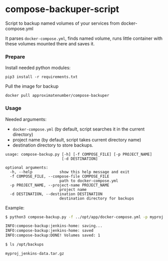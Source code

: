 # compose-backuper-script

Script to backup named volumes of your services from docker-compose.yml

It parses `docker-compose.yml`, finds named volume, runs little container with these volumes mounted there and saves it.

### Prepare

Install needed python modules:

`pip3 install -r requirements.txt`

Pull the image for backup

`docker pull approximatenumber/compose-backuper`

### Usage

Needed arguments:

- `docker-compose.yml` (by default, script searches it in the current directory)
- project name (by default, script takes current directory name)
- destination directory to store backups.

```
usage: compose-backup.py [-h] [-f COMPOSE_FILE] [-p PROJECT_NAME]
                         [-d DESTINATION]

optional arguments:
  -h, --help            show this help message and exit
  -f COMPOSE_FILE, --compose-file COMPOSE_FILE
                        path to docker-compose.yml
  -p PROJECT_NAME, --project-name PROJECT_NAME
                        project name
  -d DESTINATION, --destination DESTINATION
                        destination directory for backups
```

Example:

```bash
$ python3 compose-backup.py -f ../opt/app/docker-compose.yml -p myproj -d /opt/backups/

INFO:compose-backup:jenkins-home: saving...
INFO:compose-backup:jenkins-home: saved
INFO:compose-backup:DONE! Volumes saved: 1

$ ls /opt/backups

myproj_jenkins-data.tar.gz
```
